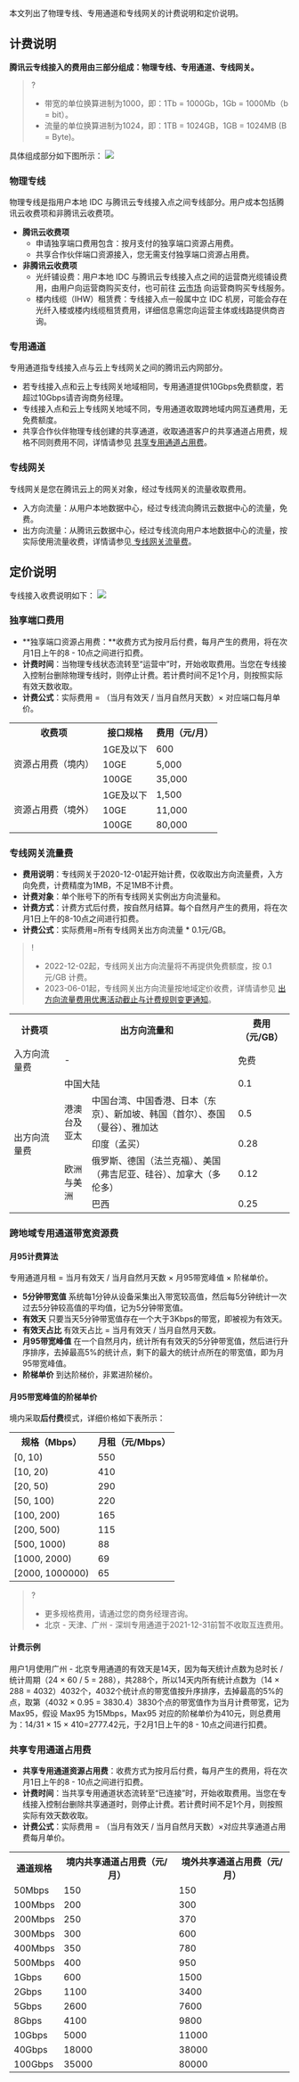 本文列出了物理专线、专用通道和专线网关的计费说明和定价说明。

## 计费说明
**腾讯云专线接入的费用由三部分组成：物理专线、专用通道、专线网关。**
>?
>- 带宽的单位换算进制为1000，即：1Tb = 1000Gb，1Gb = 1000Mb（b = bit）。
>- 流量的单位换算进制为1024，即：1TB = 1024GB，1GB = 1024MB  (B = Byte)。
>
具体组成部分如下图所示：
![](https://qcloudimg.tencent-cloud.cn/raw/4c164c8778cfecb790da4038fee6b83a.png)

### 物理专线
物理专线是指用户本地 IDC 与腾讯云专线接入点之间专线部分。用户成本包括腾讯云收费项和非腾讯云收费项。
- **腾讯云收费项**
  - 申请独享端口费用包含：按月支付的独享端口资源占用费。
  - 共享合作伙伴端口资源接入，您无需支付独享端口资源占用费。
- **非腾讯云收费项**
  - 光纤铺设费：用户本地 IDC 与腾讯云专线接入点之间的运营商光缆铺设费用，由用户向运营商购买支付，也可前往 [云市场](https://market.cloud.tencent.com/categories/1042) 向运营商购买专线服务。
  - 楼内线缆（IHW）租赁费：专线接入点一般属中立 IDC 机房，可能会存在光纤入楼或楼内线缆租赁费用，详细信息需您向运营主体或线路提供商咨询。

### 专用通道
专用通道指专线接入点与云上专线网关之间的腾讯云内网部分。
- 若专线接入点和云上专线网关地域相同，专用通道提供10Gbps免费额度，若超过10Gbps请咨询商务经理。
- 专线接入点和云上专线网关地域不同，专用通道收取跨地域内网互通费用，无免费额度。
- 共享合作伙伴物理专线创建的共享通道，收取通道客户的共享通道占用费，规格不同则费用不同，详情请参见 [共享专用通道占用费](#gxxvlan)。

### 专线网关
专线网关是您在腾讯云上的网关对象，经过专线网关的流量收取费用。
- 入方向流量：从用户本地数据中心，经过专线流向腾讯云数据中心的流量，免费。
- 出方向流量：从腾讯云数据中心，经过专线流向用户本地数据中心的流量，按实际使用流量收费，详情请参见[ 专线网关流量费](#zxwgllf)。

## 定价说明
专线接入收费说明如下：
![](https://qcloudimg.tencent-cloud.cn/raw/6eab2a4fd8f6fb5e1fe292288eb63761.png)


### 独享端口费用
- **独享端口资源占用费：**收费方式为按月后付费，每月产生的费用，将在次月1日上午的8 - 10点之间进行扣费。
- **计费时间**：当物理专线状态流转至“运营中”时，开始收取费用。当您在专线接入控制台删除物理专线时，则停止计费。若计费时间不足1个月，则按照实际有效天数收取。
- **计费公式**：实际费用 = （当月有效天 / 当月自然月天数）× 对应端口每月单价。
<table>
<tr><th>收费项</th><th>接口规格</th><th>费用（元/月）</th></tr>
<tr><td rowspan=3> 资源占用费（境内）</td><td>1GE及以下</td><td>600</td></tr>
<tr><td>10GE<td>5,000 </td></tr>
<tr><td>100GE</td><td>35,000 </td></tr>
<tr><td rowspan=3> 资源占用费（境外）</td><td>1GE及以下</td><td>1,500 </td></tr>
<tr><td>10GE<td>11,000</td></tr>
<tr><td>100GE</td><td>80,000</td></tr>
</table>


[](id:zxwgllf)
### 专线网关流量费
- **费用说明**：专线网关于2020-12-01起开始计费，仅收取出方向流量费，入方向免费，计费精度为1MB，不足1MB不计费。
- **计费对象**：单个账号下的所有专线网关实例出方向流量和。
- **计费方式**：计费方式后付费，按自然月结算。每个自然月产生的费用，将在次月1日上午的8-10点之间进行扣费。
- **计费公式**：实际费用=所有专线网关出方向流量 * 0.1元/GB。
>!
> - 2022-12-02起，专线网关出方向流量将不再提供免费额度，按 0.1元/GB 计费。
> - 2023-06-01起，专线网关出方向流量按地域定价收费，详情请参见 [出方向流量费用优惠活动截止与计费规则变更通知](https://cloud.tencent.com/document/product/216/81797)。
>
<table>
<tr>
<th width="18%">计费项 </th>
<th width="62%" colspan="2">出方向流量和</th>
<th>费用（元/GB）</th>
</tr>
<tr>
<td>入方向流量费</td>
<td colspan="2">-</td>
<td>免费</td>
</tr>
<tr>
<td rowspan="5">出方向流量费</td>
<td colspan="2">中国大陆</td>
<td>0.1</td>
</tr>
<tr>
<td rowspan="2">港澳台及亚太</td>
<td>中国台湾、中国香港、日本（东京）、新加坡、韩国（首尔）、泰国（曼谷）、雅加达</td>
<td>0.5 </td>
</tr>
<tr>
<td>印度（孟买）</td>
<td>0.28</td>
</tr>
<tr>
<td rowspan="2">欧洲与美洲</td>
<td>俄罗斯、德国（法兰克福）、美国（弗吉尼亚、硅谷）、加拿大（多伦多）
</td>
<td>0.12</td>
</tr>
<tr>
<td>巴西</td>
<td>0.25</td>
</tr>
</table>



### 跨地域专用通道带宽资源费

#### 月95计费算法
专用通道月租 = 当月有效天 / 当月自然月天数 × 月95带宽峰值 × 阶梯单价。
- **5分钟带宽值**
 系统每1分钟从设备采集出入带宽较高值，然后每5分钟统计一次过去5分钟较高值的平均值，记为5分钟带宽值。
- **有效天**
 只要当天5分钟带宽值存在一个大于3Kbps的带宽，即被视为有效天。
- **有效天占比**
有效天占比 = 当月有效天 / 当月自然月天数。
- **月95带宽峰值**
 在一个自然月内，统计所有有效天的5分钟带宽值，然后进行升序排序，去掉最高5%的统计点，剩下的最大的统计点所在的带宽值，即为月95带宽峰值。
- **阶梯单价**
 到达阶梯价，非累进阶梯价。

#### 月95带宽峰值的阶梯单价
境内采取**后付费**模式，详细价格如下表所示：
<table>
<tr>
<th>规格（Mbps）</th>
<th>月租（元/Mbps）</th>
</tr>
<tr>
<td> [0, 10)</td>
<td>550</td>
</tr>
<tr>
<td>[10, 20)</td>
<td>410</td>
</tr>
<tr>
<td>[20, 50)</td>
<td>290</td>
</tr>
<tr>
<td>[50, 100)</td>
<td>220</td>
</tr>
<tr>
<td>[100, 200)</td>
<td>165</td>
</tr>
<tr>
<td>[200, 500)</td>
<td>115</td>
</tr>
<tr>
<td>[500, 1000)</td>
<td>88</td>
</tr>
<tr>
<td>[1000, 2000)</td>
<td>69</td>
</tr>
<tr>
<td>[2000, 1000000)</td>
<td>65</td>
</tr>
</table>

>?
>- 更多规格费用，请通过您的商务经理咨询。
>- 北京 - 天津、广州 - 深圳专用通道于2021-12-31前暂不收取互连费用。
>

#### 计费示例
用户1月使用广州 - 北京专用通道的有效天是14天，因为每天统计点数为总时长 / 统计周期（24 × 60 / 5 = 288），共288个，所以14天内所有统计点数为（14 × 288 = 4032）4032个，4032个统计点的带宽值按升序排序，去掉最高的5%的点，取第（4032 × 0.95 = 3830.4）3830个点的带宽值作为当月计费带宽，记为 Max95，假设 Max95 为15Mbps，Max95 对应的阶梯单价为410元，则总费用为：14/31 × 15 × 410=2777.42元，于2月1日上午的8 - 10点之间进行扣费。

### 共享专用通道占用费[](id:gxxvlan)
- **共享专用通道资源占用费**：收费方式为按月后付费，每月产生的费用，将在次月1日上午的8 - 10点之间进行扣费。
- **计费时间**：当共享专用通道状态流转至“已连接”时，开始收取费用。当您在专线接入控制台删除共享通道时，则停止计费。若计费时间不足1个月，则按照实际有效天数收取。
- **计费公式**：实际费用 = （当月有效天 / 当月自然月天数）×对应共享通道占用费每月单价。
<table>
<tr>
<th>通道规格</th>
<th>境内共享通道占用费（元/月）</th>
<th>境外共享通道占用费（元/月）</th>
</tr>
<tr>
<td>50Mbps</td>
<td>150</td>
<td>150</td>
</tr>
<tr>
<td>100Mbps</td>
<td>200</td>
<td>300</td>
</tr>
<tr>
<td>200Mbps</td>
<td>250</td>
<td>370</td>
</tr>
<tr>
<td>300Mbps</td>
<td>300</td>
<td>600</td>
</tr>
<tr>
<td>400Mbps</td>
<td>350</td>
<td>780</td>
</tr>
<tr>
<td>500Mbps</td>
<td>400</td>
<td>950</td>
</tr>
<tr>
<td>1Gbps</td>
<td>600</td>
<td>1500</td>
</tr>
<tr>
<td>2Gbps</td>
<td>1100</td>
<td>3400</td>
</tr>
<tr>
<td>5Gbps</td>
<td>2600</td>
<td>7600</td>
</tr>
<tr>
<td>8Gbps</td>
<td>4100</td>
<td>9800</td>
</tr>
<tr>
<td>10Gbps</td>
<td>5000</td>
<td>11000</td>
</tr>
<tr>
<td>40Gbps</td>
<td>18000</td>
<td>38000</td>
</tr>
<tr>
<td>100Gbps</td>
<td>35000</td>
<td>80000</td>
</tr>
</table>

